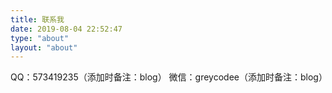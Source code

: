 ```yaml
---
title: 联系我
date: 2019-08-04 22:52:47
type: "about"
layout: "about"
---
```


QQ：573419235（添加时备注：blog）
微信：greycodee（添加时备注：blog）
